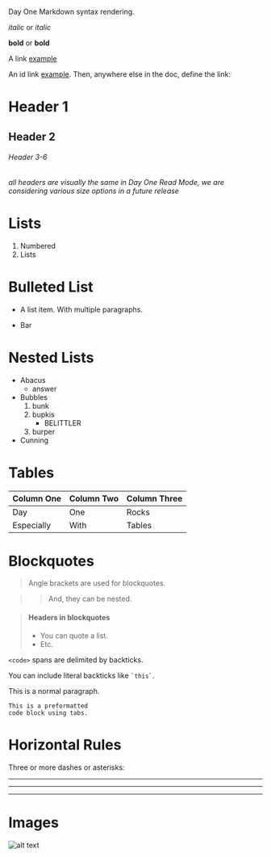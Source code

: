 Day One Markdown syntax rendering. 

*italic* or _italic_ 

**bold** or __bold__

A link [example](http://url.com/ "Title")

An id link [example][id]. Then, anywhere
else in the doc, define the link:

  [id]: http://example.com/  "Title"

# Header 1

## Header 2

###### Header 3-6

*all headers are visually the same in Day One Read Mode, we are considering various size options in a future release*


# Lists

1.  Numbered 
2.  Lists


# Bulleted List

*   A list item.
    With multiple paragraphs.

*   Bar


# Nested Lists

*   Abacus
    * answer
*   Bubbles
    1.  bunk
    2.  bupkis
        * BELITTLER
    3. burper
*   Cunning


# Tables

Column One | Column Two | Column  Three
:------- | :------- | :-------
Day | One | Rocks
Especially | With | Tables



# Blockquotes

> Angle brackets
> are used for blockquotes.

> > And, they can be nested.

> #### Headers in blockquotes
> 
> * You can quote a list.
> * Etc.


`<code>` spans are delimited
by backticks.

You can include literal backticks
like `` `this` ``.


This is a normal paragraph.

    This is a preformatted
    code block using tabs.


# Horizontal Rules

Three or more dashes or asterisks:

---

* * *

- - - -



# Images

![alt text](https://dl.dropbox.com/u/5401398/dayone-folder.png "Title")
